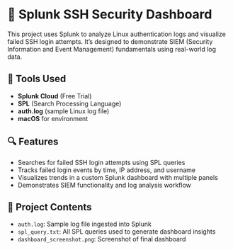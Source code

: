 # 🔐 Splunk SSH Security Dashboard

This project uses Splunk to analyze Linux authentication logs and visualize failed SSH login attempts. It’s designed to demonstrate SIEM (Security Information and Event Management) fundamentals using real-world log data.

## 🧰 Tools Used
- **Splunk Cloud** (Free Trial)
- **SPL** (Search Processing Language)
- **auth.log** (sample Linux log file)
- **macOS** for environment

## 🔍 Features
- Searches for failed SSH login attempts using SPL queries
- Tracks failed login events by time, IP address, and username
- Visualizes trends in a custom Splunk dashboard with multiple panels
- Demonstrates SIEM functionality and log analysis workflow

## 📁 Project Contents
- `auth.log`: Sample log file ingested into Splunk
- `spl_query.txt`: All SPL queries used to generate dashboard insights
- `dashboard_screenshot.png`: Screenshot of final dashboard
